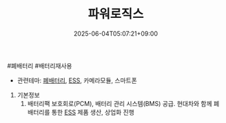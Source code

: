 ﻿---
title: "파워로직스"
date: 2025-06-04T05:07:21+09:00
lastmod: 2025-06-04T05:07:21+09:00
type: docs
sidebar:
  open: true
weight: 24
---
<div style="display:none">
  <meta property="article:published_time" content="2025-06-03T20:07:21Z" />
  <meta property="article:modified_time" content="2025-06-03T20:07:21Z" />
</div>
#폐배터리 #배터리재사용

- 관련테마: [폐배터리](/industry-study/폐배터리/), [ESS](/industry-study/ess/), 카메라모듈, 스마트폰

1. 기본정보
	1. 배터리팩 보호회로(PCM), 배터리 관리 시스템(BMS) 공급. 현대차와 함께 폐배터리를 통한 [ESS](/industry-study/ess/) 제품 생산, 상업화 진행
